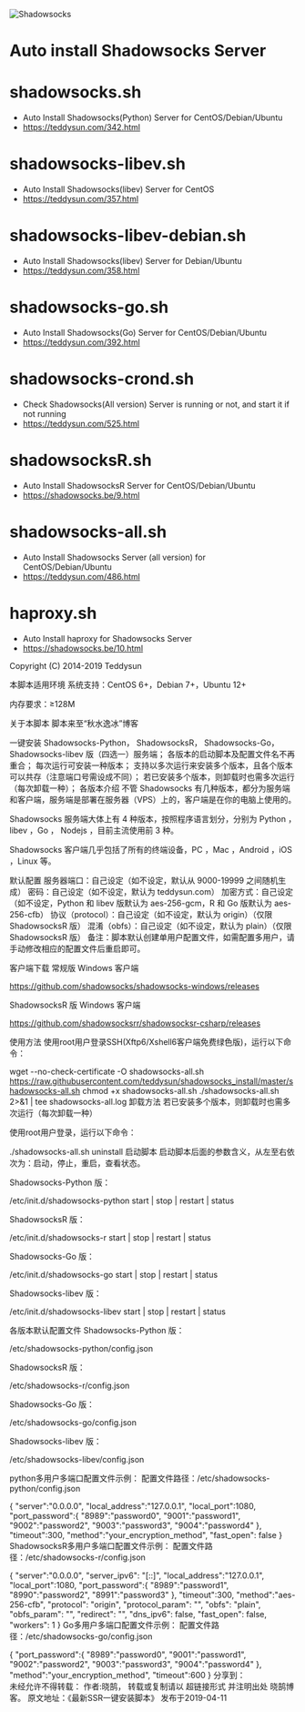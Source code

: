 ![Shadowsocks](https://github.com/teddysun/shadowsocks_install/raw/master/shadowsocks.png)
# Auto install Shadowsocks Server

shadowsocks.sh
===============
- Auto Install Shadowsocks(Python) Server for CentOS/Debian/Ubuntu
- https://teddysun.com/342.html

shadowsocks-libev.sh
===============
- Auto Install Shadowsocks(libev) Server for CentOS
- https://teddysun.com/357.html

shadowsocks-libev-debian.sh
===============
- Auto Install Shadowsocks(libev) Server for Debian/Ubuntu
- https://teddysun.com/358.html

shadowsocks-go.sh
===============
- Auto Install Shadowsocks(Go) Server for CentOS/Debian/Ubuntu
- https://teddysun.com/392.html

shadowsocks-crond.sh
===============
- Check Shadowsocks(All version) Server is running or not, and start it if not running
- https://teddysun.com/525.html

shadowsocksR.sh
===============
- Auto Install ShadowsocksR Server for CentOS/Debian/Ubuntu
- https://shadowsocks.be/9.html

shadowsocks-all.sh
==================
- Auto Install Shadowsocks Server (all version) for CentOS/Debian/Ubuntu
- https://teddysun.com/486.html

haproxy.sh
===============
- Auto Install haproxy for Shadowsocks Server
- https://shadowsocks.be/10.html

Copyright (C) 2014-2019 Teddysun



本脚本适用环境
系统支持：CentOS 6+，Debian 7+，Ubuntu 12+

内存要求：≥128M

关于本脚本
脚本来至“秋水逸冰”博客

一键安装 Shadowsocks-Python， ShadowsocksR， Shadowsocks-Go， Shadowsocks-libev 版（四选一）服务端；
各版本的启动脚本及配置文件名不再重合；
每次运行可安装一种版本；
支持以多次运行来安装多个版本，且各个版本可以共存（注意端口号需设成不同）；
若已安装多个版本，则卸载时也需多次运行（每次卸载一种）；
各版本介绍
不管 Shadowsocks 有几种版本，都分为服务端和客户端，服务端是部署在服务器（VPS）上的，客户端是在你的电脑上使用的。

Shadowsocks 服务端大体上有 4 种版本，按照程序语言划分，分别为 Python ，libev ，Go ， Nodejs ，目前主流使用前 3 种。

Shadowsocks 客户端几乎包括了所有的终端设备，PC ，Mac ，Android ，iOS ，Linux 等。

默认配置
服务器端口：自己设定（如不设定，默认从 9000-19999 之间随机生成）
密码：自己设定（如不设定，默认为 teddysun.com）
加密方式：自己设定（如不设定，Python 和 libev 版默认为 aes-256-gcm，R 和 Go 版默认为 aes-256-cfb）
协议（protocol）：自己设定（如不设定，默认为 origin）（仅限 ShadowsocksR 版）
混淆（obfs）：自己设定（如不设定，默认为 plain）（仅限 ShadowsocksR 版）
备注：脚本默认创建单用户配置文件，如需配置多用户，请手动修改相应的配置文件后重启即可。

客户端下载
常规版 Windows 客户端

https://github.com/shadowsocks/shadowsocks-windows/releases

ShadowsocksR 版 Windows 客户端

https://github.com/shadowsocksrr/shadowsocksr-csharp/releases

使用方法
使用root用户登录SSH(Xftp6/Xshell6客户端免费绿色版)，运行以下命令：

wget --no-check-certificate -O shadowsocks-all.sh https://raw.githubusercontent.com/teddysun/shadowsocks_install/master/shadowsocks-all.sh
chmod +x shadowsocks-all.sh
./shadowsocks-all.sh 2>&1 | tee shadowsocks-all.log
卸载方法
若已安装多个版本，则卸载时也需多次运行（每次卸载一种）

使用root用户登录，运行以下命令：

./shadowsocks-all.sh uninstall
启动脚本
启动脚本后面的参数含义，从左至右依次为：启动，停止，重启，查看状态。

Shadowsocks-Python 版：

/etc/init.d/shadowsocks-python start | stop | restart | status

ShadowsocksR 版：

/etc/init.d/shadowsocks-r start | stop | restart | status

Shadowsocks-Go 版：

/etc/init.d/shadowsocks-go start | stop | restart | status

Shadowsocks-libev 版：

/etc/init.d/shadowsocks-libev start | stop | restart | status

各版本默认配置文件
Shadowsocks-Python 版：

/etc/shadowsocks-python/config.json

ShadowsocksR 版：

/etc/shadowsocks-r/config.json

Shadowsocks-Go 版：

/etc/shadowsocks-go/config.json

Shadowsocks-libev 版：

/etc/shadowsocks-libev/config.json

python多用户多端口配置文件示例：
配置文件路径：/etc/shadowsocks-python/config.json

{
    "server":"0.0.0.0",
    "local_address":"127.0.0.1",
    "local_port":1080,
    "port_password":{
         "8989":"password0",
         "9001":"password1",
         "9002":"password2",
         "9003":"password3",
         "9004":"password4"
    },
    "timeout":300,
    "method":"your_encryption_method",
    "fast_open": false
}
ShadowsocksR多用户多端口配置文件示例：
配置文件路径：/etc/shadowsocks-r/config.json

{
"server":"0.0.0.0",
"server_ipv6": "[::]",
"local_address":"127.0.0.1",
"local_port":1080,
"port_password":{
    "8989":"password1",
    "8990":"password2",
    "8991":"password3"
},
"timeout":300,
"method":"aes-256-cfb",
"protocol": "origin",
"protocol_param": "",
"obfs": "plain",
"obfs_param": "",
"redirect": "",
"dns_ipv6": false,
"fast_open": false,
"workers": 1
}
Go多用户多端口配置文件示例：
配置文件路径：/etc/shadowsocks-go/config.json

{
    "port_password":{
         "8989":"password0",
         "9001":"password1",
         "9002":"password2",
         "9003":"password3",
         "9004":"password4"
    },
    "method":"your_encryption_method",
    "timeout":600
}
分享到：    
未经允许不得转载：
作者:晓鹄， 转载或复制请以 超链接形式 并注明出处 晓鹄博客。
原文地址：《最新SSR一键安装脚本》 发布于2019-04-11
